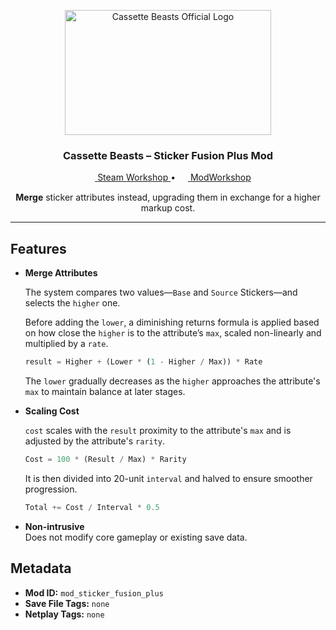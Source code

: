 <p align="center">
  <img src="https://www.cassettebeasts.com/wp-content/uploads/2021/10/CassetteBeasts_Logo.png" alt="Cassette Beasts Official Logo" width="330" height="200">
</p>

<h3 align="center">Cassette Beasts – Sticker Fusion Plus Mod</h3>

<p align="center">
  <a href="https://steamcommunity.com/sharedfiles/filedetails/?id=3467880204" target="_blank">
    <img src="https://steamcommunity.com/favicon.ico" width="16" style="vertical-align:middle;"> <span>Steam Workshop</span>
  </a> 
  • 
  <a href="https://modworkshop.net/mod/51803" target="_blank">
    <img src="https://modworkshop.net/favicon.ico" width="16" style="vertical-align:middle;"> <span>ModWorkshop</span>
  </a>
</p>

<p align="center">
  <strong>Merge</strong> sticker attributes instead, upgrading them in exchange for a higher markup cost.
</p>

---

## Features

- **Merge Attributes**  

  The system compares two values—`Base` and `Source` Stickers—and selects the `higher` one. 
  
  Before adding the `lower`, a diminishing returns formula is applied based on how close the `higher` is to the attribute’s `max`, scaled non-linearly and multiplied by a `rate`.
  
  ```Python
  result = Higher + (Lower * (1 - Higher / Max)) * Rate
  ```

  The `lower` gradually decreases as the `higher` approaches the attribute's `max` to maintain balance at later stages.

- **Scaling Cost**  
  
  `cost` scales with the `result` proximity to the attribute's `max` and is adjusted by the attribute's `rarity`.

  ```Python
  Cost = 100 * (Result / Max) * Rarity
  ```

  It is then divided into 20-unit `interval` and halved to ensure smoother progression.

  ```Python
  Total += Cost / Interval * 0.5
  ```

- **Non-intrusive**  
  Does not modify core gameplay or existing save data.

## Metadata

- **Mod ID:** `mod_sticker_fusion_plus`
- **Save File Tags:** `none`
- **Netplay Tags:** `none`